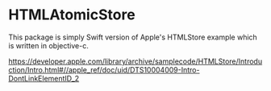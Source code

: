 # HTMLAtomicStore

This package is simply Swift version of Apple's HTMLStore example which is written in objective-c.


https://developer.apple.com/library/archive/samplecode/HTMLStore/Introduction/Intro.html#//apple_ref/doc/uid/DTS10004009-Intro-DontLinkElementID_2
